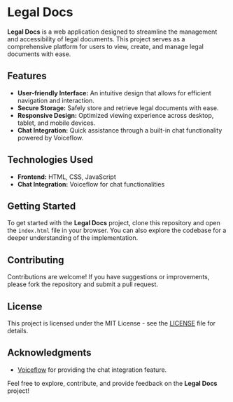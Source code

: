 # Legal Docs

**Legal Docs** is a web application designed to streamline the management and accessibility of legal documents. This project serves as a comprehensive platform for users to view, create, and manage legal documents with ease. 

## Features
- **User-friendly Interface:** An intuitive design that allows for efficient navigation and interaction.
- **Secure Storage:** Safely store and retrieve legal documents with ease.
- **Responsive Design:** Optimized viewing experience across desktop, tablet, and mobile devices.
- **Chat Integration:** Quick assistance through a built-in chat functionality powered by Voiceflow.

## Technologies Used
- **Frontend:** HTML, CSS, JavaScript
- **Chat Integration:** Voiceflow for chat functionalities

## Getting Started
To get started with the **Legal Docs** project, clone this repository and open the `index.html` file in your browser. You can also explore the codebase for a deeper understanding of the implementation.

## Contributing
Contributions are welcome! If you have suggestions or improvements, please fork the repository and submit a pull request.

## License
This project is licensed under the MIT License - see the [LICENSE](LICENSE) file for details.

## Acknowledgments
- [Voiceflow](https://www.voiceflow.com/) for providing the chat integration feature.

Feel free to explore, contribute, and provide feedback on the **Legal Docs** project!

